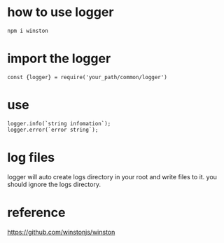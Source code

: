 # how to use logger

```
npm i winston
```

# import the logger

```
const {logger} = require('your_path/common/logger')
```
# use

```
logger.info(`string infomation`);
logger.error(`error string`);
```
# log files
logger will auto create logs directory in your root and write files to it.
you should ignore the logs directory.

# reference
https://github.com/winstonjs/winston